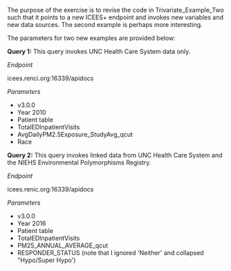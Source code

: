 The purpose of the exercise is to revise the code in Trivariate_Example_Two such that it points to a new ICEES+ endpoint and invokes new variables and new data sources. The second example is perhaps more interesting.

The parameters for two new examples are provided below:

**Query 1:** This query invokes UNC Health Care System data only.

*Endpoint*

icees.renci.org:16339/apidocs

*Parameters*

* v3.0.0
* Year 2010
* Patient table
* TotalEDInpatientVisits
* AvgDailyPM2.5Exposure_StudyAvg_qcut
* Race

**Query 2:** This query invokes linked data from UNC Health Care System and the NIEHS Environmental Polymorphisms Registry.

*Endpoint*

icees.renic.org:16339/apidocs

*Parameters*

* v3.0.0
* Year 2016
* Patient table
* TotalEDInpatientVisits
* PM25_ANNUAL_AVERAGE_qcut
* RESPONDER_STATUS (note that I ignored 'Neither' and collapsed "Hypo/Super Hypo')
